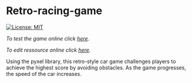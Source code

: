 # Retro-racing-game

[![License: MIT](https://img.shields.io/badge/License-MIT-yellow.svg)](LICENSE)

_To test the game online click [here](https://kitao.github.io/pyxel/wasm/launcher/?run=rattlessnake.retro-racing-game.game)._

_To edit ressource online click [here](https://kitao.github.io/pyxel/wasm/launcher/?edit=rattlessnake.retro-racing-game.graphics)._

Using the pyxel library, this retro-style car game challenges players to achieve the highest score by avoiding obstacles.
As the game progresses, the speed of the car increases.
